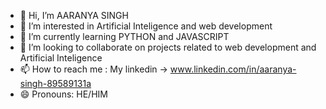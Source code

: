 - 👋 Hi, I’m AARANYA SINGH
- 👀 I’m interested in Artificial Inteligence and web development
- 🌱 I’m currently learning PYTHON and JAVASCRIPT
- 💞️ I’m looking to collaborate on projects related to web development and Artificial Inteligence
- 📫 How to reach me : My linkedin -> www.linkedin.com/in/aaranya-singh-89589131a
- 😄 Pronouns: HE/HIM

<!---
AARANYA-SINGH12/AARANYA-SINGH12 is a ✨ special ✨ repository because its `README.md` (this file) appears on your GitHub profile.
You can click the Preview link to take a look at your changes.
--->
